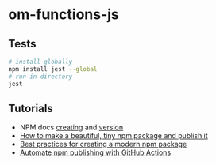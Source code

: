# om-functions-js





## Tests

```bash
# install globally
npm install jest --global
# run in directory
jest
```


## Tutorials

- NPM docs [creating](https://docs.npmjs.com/creating-node-js-modules) and [version](https://docs.npmjs.com/updating-your-published-package-version-number)
- [How to make a beautiful, tiny npm package and publish it](https://www.freecodecamp.org/news/how-to-make-a-beautiful-tiny-npm-package-and-publish-it-2881d4307f78/)
- [Best practices for creating a modern npm package](https://snyk.io/blog/best-practices-create-modern-npm-package/)
- [Automate npm publishing with GitHub Actions](https://superface.ai/blog/npm-publish-gh-actions-changelog)
